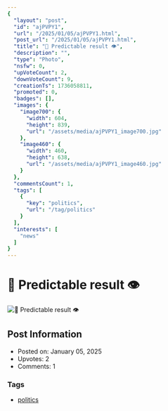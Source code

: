 ```yaml
---
{
  "layout": "post",
  "id": "ajPVPY1",
  "url": "/2025/01/05/ajPVPY1.html",
  "post_url": "/2025/01/05/ajPVPY1.html",
  "title": "🔺 Predictable result 👁️",
  "description": "",
  "type": "Photo",
  "nsfw": 0,
  "upVoteCount": 2,
  "downVoteCount": 9,
  "creationTs": 1736058811,
  "promoted": 0,
  "badges": [],
  "images": {
    "image700": {
      "width": 604,
      "height": 839,
      "url": "/assets/media/ajPVPY1_image700.jpg"
    },
    "image460": {
      "width": 460,
      "height": 638,
      "url": "/assets/media/ajPVPY1_image460.jpg"
    }
  },
  "commentsCount": 1,
  "tags": [
    {
      "key": "politics",
      "url": "/tag/politics"
    }
  ],
  "interests": [
    "news"
  ]
}
---
```


# 🔺 Predictable result 👁️

![🔺 Predictable result 👁️](/assets/media/ajPVPY1_image700.jpg)

## Post Information

- Posted on: January 05, 2025
- Upvotes: 2
- Comments: 1

### Tags

- [politics](/tag/politics)
